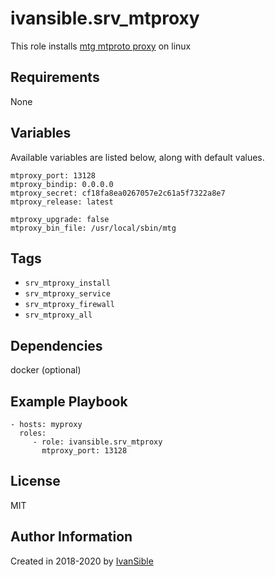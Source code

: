 # ivansible.srv_mtproxy

This role installs [mtg mtproto proxy](https://github.com/9seconds/mtg) on linux


## Requirements

None


## Variables

Available variables are listed below, along with default values.

    mtproxy_port: 13128
    mtproxy_bindip: 0.0.0.0
    mtproxy_secret: cf18fa8ea0267057e2c61a5f7322a8e7
    mtproxy_release: latest

    mtproxy_upgrade: false
    mtproxy_bin_file: /usr/local/sbin/mtg


## Tags

- `srv_mtproxy_install`
- `srv_mtproxy_service`
- `srv_mtproxy_firewall`
- `srv_mtproxy_all`


## Dependencies

docker (optional)


## Example Playbook

    - hosts: myproxy
      roles:
         - role: ivansible.srv_mtproxy
           mtproxy_port: 13128


## License

MIT

## Author Information

Created in 2018-2020 by [IvanSible](https://github.com/ivansible)
